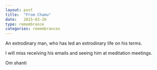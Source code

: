 ```yaml
---
layout: post
title:  "From Chamu"
date:   2015-03-26
type: remembrance
categories: remembrances
---
```


An extrodinary man, who has led an extrodinary life on his terms.

I will miss receiving his emails and seeing him at meditation meetings.

Om shanti


